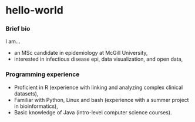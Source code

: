 # hello-world

### Brief bio 
I am...
- an MSc candidate in epidemiology at McGill University, 
- interested in infectious disease epi, data visualization, and open data, 

### Programming experience 
- Proficient in R (experience with linking and analyzing complex clinical datasets), 
- Familiar with Python, Linux and bash (experience with a summer project in bioinformatics), 
- Basic knowledge of Java (intro-level computer science courses).
